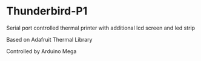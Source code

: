 # Thunderbird-P1
Serial port controlled thermal printer with additional lcd screen and led strip

Based on Adafruit Thermal Library

Controlled by Arduino Mega 
